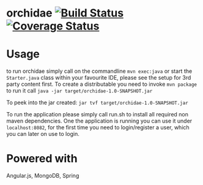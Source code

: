 orchidae [![Build Status](https://travis-ci.org/cherimojava/orchidae.svg?branch=master)](https://travis-ci.org/cherimojava/orchidae) [![Coverage Status](https://coveralls.io/repos/cherimojava/orchidae/badge.svg?branch=master)](https://coveralls.io/r/cherimojava/orchidae?branch=master)
========

Usage
====
to run orchidae simply call on the commandline `mvn exec:java` or start the `Starter.java` class within your favourite IDE, please see the setup for 3rd party content first. To create a distributable you need to invoke  `mvn package` to run it call `java -jar target/orchidae-1.0-SNAPSHOT.jar`

To peek into the jar created: `jar tvf target/orchidae-1.0-SNAPSHOT.jar`

To run the application please simply call run.sh to install all required non maven dependencies.
One the application is running you can use it under `localhost:8082`, for the first time you need to login/register a user, which you can later on use to login.


Powered with
====
Angular.js, MongoDB, Spring
